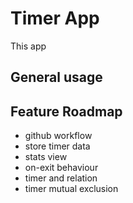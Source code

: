 # Timer App

This app 

## General usage

## Feature Roadmap
* github workflow
* store timer data
* stats view
* on-exit behaviour
* timer and relation
* timer mutual exclusion
